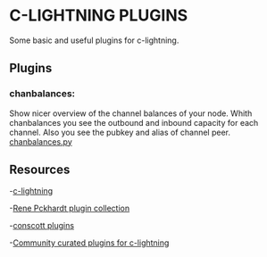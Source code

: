 # C-LIGHTNING PLUGINS

Some basic and useful plugins for c-lightning.

## Plugins
### chanbalances:  

Show nicer overview of the channel balances of your node. Whith chanbalances you see the outbound and inbound capacity 
for each channel. Also you see the pubkey and alias of channel peer. [chanbalances.py](https://github.com/lngamesnet/c-lightning-plugins/blob/master/chanbalances.py)

## Resources

-[c-lightning](https://github.com/ElementsProject/lightning)

-[Rene Pckhardt plugin collection](https://github.com/renepickhardt/c-lightning-plugin-collection)

-[conscott plugins](https://github.com/conscott/c-lightning-plugins)

-[Community curated plugins for c-lightning](https://github.com/lightningd/plugins)
